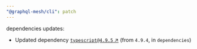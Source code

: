 ```yaml
---
"@graphql-mesh/cli": patch
---
```

dependencies updates:
  - Updated dependency [`typescript@4.9.5` ↗︎](https://www.npmjs.com/package/typescript/v/4.9.5) (from `4.9.4`, in `dependencies`)
